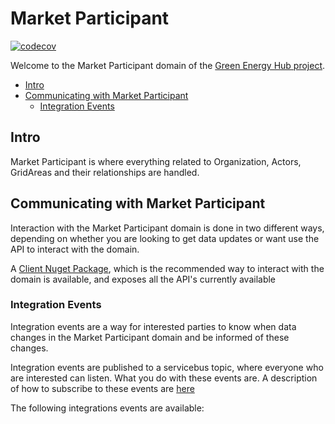 # Market Participant
[![codecov](https://codecov.io/gh/Energinet-DataHub/geh-market-participant/branch/main/graph/badge.svg?token=1VGVTZG6IT)](https://codecov.io/gh/Energinet-DataHub/geh-market-participant)

Welcome to the Market Participant domain of the [Green Energy Hub project](https://github.com/Energinet-DataHub/green-energy-hub).

- [Intro](#intro)
- [Communicating with Market Participant](#Communicating-with-Market-Participant)
  - [Integration Events](#Integration-events)

## Intro

Market Participant is where everything related to Organization, Actors, GridAreas and their relationships are handled.

## Communicating with Market Participant

Interaction with the Market Participant domain is done in two different ways, depending on whether you are looking to get data updates or want use the API to interact with the domain. 

A [Client Nuget Package](https://www.nuget.org/packages/Energinet.DataHub.MarketParticipant.Client/), which is the recommended way to interact with the domain is available, and exposes all the API's currently available


### Integration Events
Integration events are a way for interested parties to know when data changes in the Market Participant domain and be informed of these changes.

Integration events are published to a servicebus topic, where everyone who are interested can listen. What you do with these events are. A description of how to subscribe to these events are [here](#Subscribe-to-integration-events)

The following integrations events are available:
